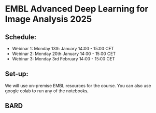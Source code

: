 # EMBL Advanced Deep Learning for Image Analysis 2025

## Schedule:

- Webinar 1: Monday 13th January  14:00 - 15:00 CET  
- Webinar 2: Monday 20th January  14:00 - 15:00 CET  
- Webinar 3: Monday 3rd February 14:00 - 15:00 CET  

## Set-up:

We will use on-premise EMBL resources for the course. You can also use google colab to run any of the notebooks.

## BARD


